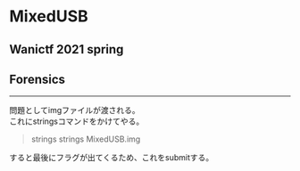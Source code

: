 # MixedUSB
## Wanictf 2021 spring
## Forensics
***
問題としてimgファイルが渡される。  
これにstringsコマンドをかけてやる。  
> strings strings MixedUSB.img

すると最後にフラグが出てくるため、これをsubmitする。